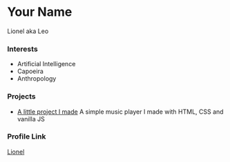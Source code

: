 # Your Name

Lionel aka Leo

### Interests

- Artificial Intelligence
- Capoeira
- Anthropology

### Projects

- [A little project I made](https://github.com/donlapidos/music-player-javascript) A simple music player I made with HTML, CSS and vanilla JS

### Profile Link

[Lionel](https://github.com/donlapidos)
